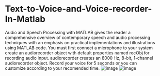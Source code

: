 # Text-to-Voice-and-Voice-recorder-In-Matlab
Audio and Speech Processing with MATLAB gives the reader a comprehensive overview of contemporary speech and audio processing techniques with an emphasis on practical implementations and illustrations using MATLAB code.
You must first connect a microphone to your system create an audiorecorder object with default properties named recObj for recording audio input. audiorecorder creates an 8000 Hz, 8-bit, 1-channel audiorecorder object. Record your voice for 5 seconds or you can customize according to your recomended time.
![image](https://github.com/Adeelmunir707/Text-to-Voice-Voice-recorder-In-Matlab/assets/111064925/88d365b1-fd33-4f2e-a090-4a221d36157a)
![image](https://github.com/Adeelmunir707/Text-to-Voice-Voice-recorder-In-Matlab/assets/111064925/f600c4c8-6604-4c1d-be60-3d8a46cfe7fc)
